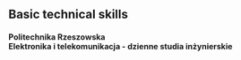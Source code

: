 <h2><b>Basic technical skills</b></h2>
<h4 style="font-weight: lighter>Excel, Power BI, Power Pivot, Power Query, VBA, SQL & data visualization<br></h4>
<h2><b>Education</b></h2>
<h4 style="font-weight: lighter"><b>Politechnika Rzeszowska</b><br>
  Elektronika i telekomunikacja - dzienne studia inżynierskie</h4>
